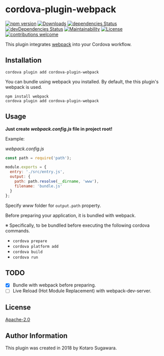 # cordova-plugin-webpack

[![npm version](https://badge.fury.io/js/cordova-plugin-webpack.svg)](https://badge.fury.io/js/cordova-plugin-webpack)
[![Downloads](https://img.shields.io/npm/dm/cordova-plugin-webpack.svg)](https://www.npmjs.com/package/cordova-plugin-webpack)
[![dependencies Status](https://david-dm.org/kotarella1110/cordova-plugin-webpack/status.svg)](https://david-dm.org/kotarella1110/cordova-plugin-webpack)
[![devDependencies Status](https://david-dm.org/kotarella1110/cordova-plugin-webpack/dev-status.svg)](https://david-dm.org/kotarella1110/cordova-plugin-webpack?type=dev)
[![Maintainability](https://api.codeclimate.com/v1/badges/f51fd5b6e3c7f43649c2/maintainability)](https://codeclimate.com/github/kotarella1110/cordova-plugin-webpack/maintainability)
[![License](https://img.shields.io/badge/License-Apache%202.0-blue.svg)](https://opensource.org/licenses/Apache-2.0)
[![contributions welcome](https://img.shields.io/badge/contributions-welcome-brightgreen.svg?style=flat)](https://github.com/dwyl/esta/issues)

This plugin integrates [webpack](https://webpack.js.org "webpack") into your Cordova workflow.

## Installation

```
cordova plugin add cordova-plugin-webpack
```

You can bundle using webpack you installed.
By default, the this plugin's webpack is used.

```
npm install webpack
cordova plugin add cordova-plugin-webpack
```

## Usage

**Just create _webpack.config.js_ file in project root!**

Example:

_webpack.config.js_

```js
const path = require('path');

module.exports = {
  entry: './src/entry.js',
  output: {
    path: path.resolve(__dirname, 'www'),
    filename: 'bundle.js'
  }
};
```

Specify _www_ folder for `output.path` property.

Before preparing your application, it is bundled with webpack.

※ Specifically, to be bundlled before executing the following cordova commands.

- `cordova prepare`
- `cordova platform add`
- `cordova build`
- `cordova run`

## TODO

- [x] Bundle with webpack before preparing.
- [ ] Live Reload (Hot Module Replacement) with webpack-dev-server.

## License

[Apache-2.0](./LICENSE)

## Author Information

This plugin was created in 2018 by Kotaro Sugawara.